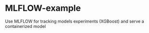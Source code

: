# MLFLOW-example
Use MLFLOW for tracking models experiments (XGBoost) and serve a containerized model
